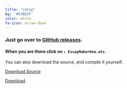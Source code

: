 ```yaml
---
title: "setup"
bg: '#63BD2F'
color: white
fa-icon: arrow-down
---
```


### Just go over to [GitHub releases](https://github.com/sargeant45/EssayMaker/releases/latest).

#### When you are there click on `↓ EssayMakerOne.etc`.

You can also download the source, and compile it yourself.

<a class="github-button" href="https://github.com/sargeant45/essaymaker/archive/master.zip" data-style="mega">Download Source</a>

<a class="github-button" href="https://github.com/sargeant45/EssayMaker/releases/download/v1.0.3/EssayMakerOne.v.1.0.3.zip" data-icon="octicon-cloud-download" data-style="mega">Download</a>

<script async defer id="github-bjs" src="https://buttons.github.io/buttons.js"></script>
